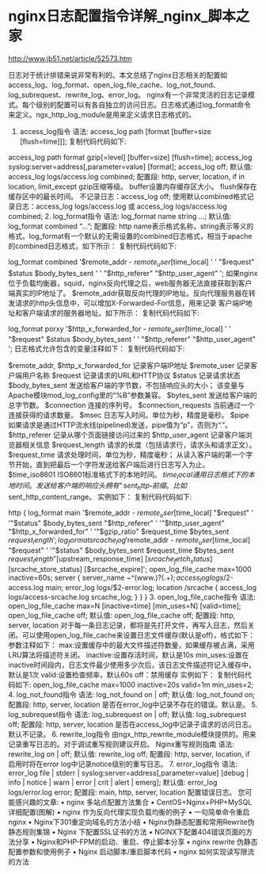

# nginx日志配置指令详解_nginx_脚本之家
 http://www.jb51.net/article/52573.htm

日志对于统计排错来说非常有利的。本文总结了nginx日志相关的配置如access_log、log_format、open_log_file_cache、log_not_found、log_subrequest、rewrite_log、error_log。
nginx有一个非常灵活的日志记录模式。每个级别的配置可以有各自独立的访问日志。日志格式通过log_format命令来定义。ngx_http_log_module是用来定义请求日志格式的。
1. access_log指令
语法: access_log path [format [buffer=size [flush=time]]];
复制代码代码如下:

access_log path format gzip[=level] [buffer=size] [flush=time];
access_log syslog:server=address[,parameter=value] [format];
access_log off;
默认值: access_log logs/access.log combined;
配置段: http, server, location, if in location, limit_except
gzip压缩等级。
buffer设置内存缓存区大小。
flush保存在缓存区中的最长时间。
不记录日志：access_log off;
使用默认combined格式记录日志：access_log logs/access.log 或 access_log logs/access.log combined;
2. log_format指令
语法: log_format name string …;
默认值: log_format combined “…”;
配置段: http
name表示格式名称，string表示等义的格式。log_format有一个默认的无需设置的combined日志格式，相当于apache的combined日志格式，如下所示：
复制代码代码如下:

log_format  combined  '$remote_addr - $remote_user  [$time_local]  '
                                   ' "$request"  $status  $body_bytes_sent  '
                                   ' "$http_referer"  "$http_user_agent" ';
如果nginx位于负载均衡器，squid，nginx反向代理之后，web服务器无法直接获取到客户端真实的IP地址了。 $remote_addr获取反向代理的IP地址。反向代理服务器在转发请求的http头信息中，可以增加X-Forwarded-For信息，用来记录 客户端IP地址和客户端请求的服务器地址。如下所示：
复制代码代码如下:

log_format  porxy  '$http_x_forwarded_for - $remote_user  [$time_local]  '
                             ' "$request"  $status $body_bytes_sent '
                             ' "$http_referer"  "$http_user_agent" ';
日志格式允许包含的变量注释如下：
复制代码代码如下:

$remote_addr, $http_x_forwarded_for 记录客户端IP地址
$remote_user 记录客户端用户名称
$request 记录请求的URL和HTTP协议
$status 记录请求状态
$body_bytes_sent 发送给客户端的字节数，不包括响应头的大小； 该变量与Apache模块mod_log_config里的“%B”参数兼容。
$bytes_sent 发送给客户端的总字节数。
$connection 连接的序列号。
$connection_requests 当前通过一个连接获得的请求数量。
$msec 日志写入时间。单位为秒，精度是毫秒。
$pipe 如果请求是通过HTTP流水线(pipelined)发送，pipe值为“p”，否则为“.”。
$http_referer 记录从哪个页面链接访问过来的
$http_user_agent 记录客户端浏览器相关信息
$request_length 请求的长度（包括请求行，请求头和请求正文）。
$request_time 请求处理时间，单位为秒，精度毫秒； 从读入客户端的第一个字节开始，直到把最后一个字符发送给客户端后进行日志写入为止。
$time_iso8601 ISO8601标准格式下的本地时间。
$time_local 通用日志格式下的本地时间。
发送给客户端的响应头拥有“sent_http_”前缀。 比如$sent_http_content_range。
实例如下：
复制代码代码如下:

http {
 log_format  main  '$remote_addr - $remote_user [$time_local] "$request" '
                                        '"$status" $body_bytes_sent "$http_referer" '
                                        '"$http_user_agent" "$http_x_forwarded_for" '
                                        '"$gzip_ratio" $request_time $bytes_sent $request_length';
 log_format srcache_log '$remote_addr - $remote_user [$time_local] "$request" '
                                '"$status" $body_bytes_sent $request_time $bytes_sent $request_length '
                                '[$upstream_response_time] [$srcache_fetch_status] [$srcache_store_status] [$srcache_expire]';
 open_log_file_cache max=1000 inactive=60s;
 server {
  server_name ~^(www\.)?(.+)$;
  access_log logs/$2-access.log main;
  error_log logs/$2-error.log;
  location /srcache {
   access_log logs/access-srcache.log srcache_log;
  }
 }
}
3. open_log_file_cache指令
语法: open_log_file_cache max=N [inactive=time] [min_uses=N] [valid=time];
open_log_file_cache off;
默认值: open_log_file_cache off;
配置段: http, server, location
对于每一条日志记录，都将是先打开文件，再写入日志，然后关闭。可以使用open_log_file_cache来设置日志文件缓存(默认是off)，格式如下：
参数注释如下：
max:设置缓存中的最大文件描述符数量，如果缓存被占满，采用LRU算法将描述符关闭。
inactive:设置存活时间，默认是10s
min_uses:设置在inactive时间段内，日志文件最少使用多少次后，该日志文件描述符记入缓存中，默认是1次
valid:设置检查频率，默认60s
off：禁用缓存
实例如下：
复制代码代码如下:
open_log_file_cache max=1000 inactive=20s valid=1m min_uses=2;
4. log_not_found指令
语法: log_not_found on | off;
默认值: log_not_found on;
配置段: http, server, location
是否在error_log中记录不存在的错误。默认是。
5. log_subrequest指令
语法: log_subrequest on | off;
默认值: log_subrequest off;
配置段: http, server, location
是否在access_log中记录子请求的访问日志。默认不记录。
6. rewrite_log指令
由ngx_http_rewrite_module模块提供的。用来记录重写日志的。对于调试重写规则建议开启。 Nginx重写规则指南
语法: rewrite_log on | off;
默认值: rewrite_log off;
配置段: http, server, location, if
启用时将在error log中记录notice级别的重写日志。
7. error_log指令
语法: error_log file | stderr | syslog:server=address[,parameter=value] [debug | info | notice | warn | error | crit | alert | emerg];
默认值: error_log logs/error.log error;
配置段: main, http, server, location
配置错误日志。
您可能感兴趣的文章:
•	nginx 多站点配置方法集合
•	CentOS+Nginx+PHP+MySQL详细配置(图解)
•	nginx 作为反向代理实现负载均衡的例子
•	一句简单命令重启nginx
•	Nginx下301重定向域名的方法小结
•	Nginx伪静态配置和常用Rewrite伪静态规则集锦
•	Nginx 下配置SSL证书的方法
•	NGINX下配置404错误页面的方法分享
•	Nginx和PHP-FPM的启动、重启、停止脚本分享
•	nginx rewrite 伪静态配置参数和使用例子
•	Nginx 启动脚本/重启脚本代码
•	nginx 如何实现读写限流的方法
